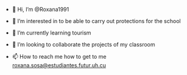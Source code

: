 - 👋 Hi, I’m @Roxana1991
- 👀 I’m interested in to be able to carry out protections for the school

- 🌱 I’m currently learning tourism
- 💞️ I’m looking to collaborate the projects of my classroom

- 📫 How to reach me how to get to me roxana.sosa@estudiantes.futur.uh.cu


<!---
Roxana1991/Roxana1991 is a ✨ special ✨ repository because its `README.md` (this file) appears on your GitHub profile.
You can click the Preview link to take a look at your changes.
--->
